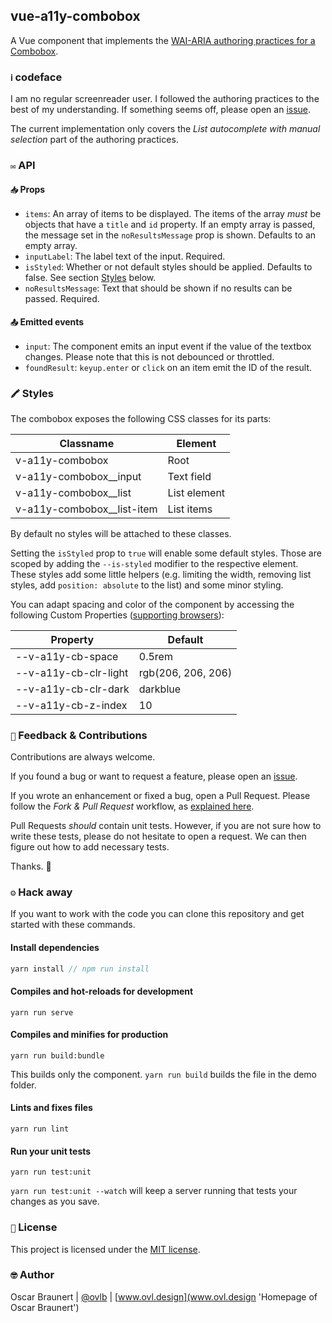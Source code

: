 ## vue-a11y-combobox

A Vue component that implements the [WAI-ARIA authoring practices for a Combobox](https://www.w3.org/TR/wai-aria-practices-1.1/#combobox).

### <code aria-hidden="true">ℹ️</code> codeface

I am no regular screenreader user. I followed the authoring practices to the best of my understanding. If something seems off, please open an [issue](https://github.com/ovlb/vue-a11y-combobox/issues/new 'New issue form of this project').

The current implementation only covers the _List autocomplete with manual selection_ part of the authoring practices.

### <code aria-hidden="true">✉️</code> API

#### <code aria-hidden="true">📥</code> Props

- `items`: An array of items to be displayed. The items of the array _must_ be objects that have a `title` and `id` property. If an empty array is passed, the message set in the `noResultsMessage` prop is shown. Defaults to an empty array.
- `inputLabel`: The label text of the input. Required.
- `isStyled`: Whether or not default styles should be applied. Defaults to false. See section [Styles](#styles) below.
- `noResultsMessage`: Text that should be shown if no results can be passed. Required.

#### <code aria-hidden="true">📤</code> Emitted events

- `input`: The component emits an input event if the value of the textbox changes. Please note that this is not debounced or throttled.
- `foundResult`: `keyup.enter` or `click` on an item emit the ID of the result.

### <code aria-hidden="true">🖍</code> Styles

The combobox exposes the following CSS classes for its parts:

| Classname                    | Element      |
| ---------------------------- | ------------ |
| v-a11y-combobox              | Root         |
| v-a11y-combobox\_\_input     | Text field   |
| v-a11y-combobox\_\_list      | List element |
| v-a11y-combobox\_\_list-item | List items   |

By default no styles will be attached to these classes.

Setting the `isStyled` prop to `true` will enable some default styles. Those are scoped by adding the `--is-styled` modifier to the respective element.
These styles add some little helpers (e.g. limiting the width, removing list styles, add `position: absolute` to the list) and some minor styling.

You can adapt spacing and color of the component by accessing the following Custom Properties ([supporting browsers](https://caniuse.com/#search=custom%20prop 'Support table for CSS Custom Properties')):

| Property              | Default            |
| --------------------- | ------------------ |
| --v-a11y-cb-space     | 0.5rem             |
| --v-a11y-cb-clr-light | rgb(206, 206, 206) |
| --v-a11y-cb-clr-dark  | darkblue           |
| --v-a11y-cb-z-index   | 10                 |

### <code aria-hidden="true">🙋</code> Feedback & Contributions

Contributions are always welcome.

If you found a bug or want to request a feature, please open an [issue](https://github.com/ovlb/vue-a11y-combobox/issues/new 'New issue form of this project').

If you wrote an enhancement or fixed a bug, open a Pull Request. Please follow the _Fork & Pull Request_ workflow, as [explained here](https://gist.github.com/Chaser324/ce0505fbed06b947d962 'GitHub Standard Fork & Pull Request Workflow by Chaser134').

Pull Requests _should_ contain unit tests. However, if you are not sure how to write these tests, please do not hesitate to open a request. We can then figure out how to add necessary tests.

Thanks. 💞

### <code aria-hidden="true">⚙️</code> Hack away

If you want to work with the code you can clone this repository and get started with these commands.

#### Install dependencies

```js
yarn install // npm run install
```

#### Compiles and hot-reloads for development

```
yarn run serve
```

#### Compiles and minifies for production

```
yarn run build:bundle
```

This builds only the component. `yarn run build` builds the file in the demo folder.

#### Lints and fixes files

```
yarn run lint
```

#### Run your unit tests

```
yarn run test:unit
```

`yarn run test:unit --watch` will keep a server running that tests your changes as you save.

### <code aria-hidden="true">📝</code> License

This project is licensed under the [MIT license](LICENSE).

### <code aria-hidden="true">🤓</code> Author

Oscar Braunert | [@ovlb](https://github.com/ovlb 'GitHub profile of Oscar') | [www.ovl.design](www.ovl.design 'Homepage of Oscar Braunert')
